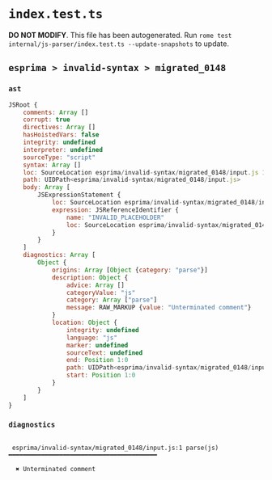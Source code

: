# `index.test.ts`

**DO NOT MODIFY**. This file has been autogenerated. Run `rome test internal/js-parser/index.test.ts --update-snapshots` to update.

## `esprima > invalid-syntax > migrated_0148`

### `ast`

```javascript
JSRoot {
	comments: Array []
	corrupt: true
	directives: Array []
	hasHoistedVars: false
	integrity: undefined
	interpreter: undefined
	sourceType: "script"
	syntax: Array []
	loc: SourceLocation esprima/invalid-syntax/migrated_0148/input.js 1:0-4:0
	path: UIDPath<esprima/invalid-syntax/migrated_0148/input.js>
	body: Array [
		JSExpressionStatement {
			loc: SourceLocation esprima/invalid-syntax/migrated_0148/input.js 3:0-3:1
			expression: JSReferenceIdentifier {
				name: "INVALID_PLACEHOLDER"
				loc: SourceLocation esprima/invalid-syntax/migrated_0148/input.js 3:0-3:1
			}
		}
	]
	diagnostics: Array [
		Object {
			origins: Array [Object {category: "parse"}]
			description: Object {
				advice: Array []
				categoryValue: "js"
				category: Array ["parse"]
				message: RAW_MARKUP {value: "Unterminated comment"}
			}
			location: Object {
				integrity: undefined
				language: "js"
				marker: undefined
				sourceText: undefined
				end: Position 1:0
				path: UIDPath<esprima/invalid-syntax/migrated_0148/input.js>
				start: Position 1:0
			}
		}
	]
}
```

### `diagnostics`

```

 esprima/invalid-syntax/migrated_0148/input.js:1 parse(js) ━━━━━━━━━━━━━━━━━━━━━━━━━━━━━━━━━━━━━━━━━

  ✖ Unterminated comment


```
